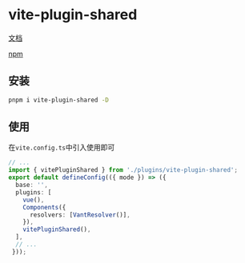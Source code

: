 # vite-plugin-shared

[文档](https://github.com/GauharChan/vite-plugin-shared/tree/master/packages/shared#readme)

[npm](https://www.npmjs.com/package/vite-plugin-shared)

## 安装

```sh
pnpm i vite-plugin-shared -D
```

## 使用

在`vite.config.ts`中引入使用即可

```ts
// ...
import { vitePluginShared } from './plugins/vite-plugin-shared';
export default defineConfig(({ mode }) => ({
  base: '',
  plugins: [
    vue(),
    Components({
      resolvers: [VantResolver()],
    }),
    vitePluginShared(),
  ],
  // ...
 }));
```

